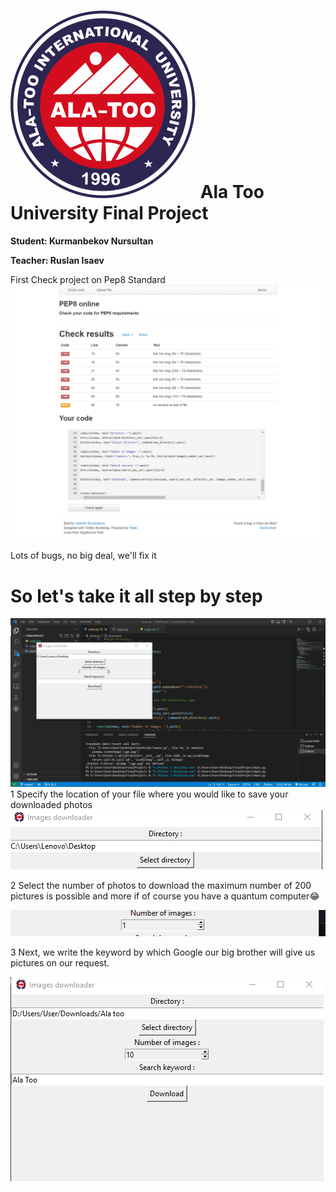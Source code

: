 # <img src="Logo.png"> Ala Too University Final Project 
<div>
  <b>Student: Kurmanbekov Nursultan</b>
  
  <b>Teacher: Ruslan Isaev</b>
</div>
First Check project on Pep8 Standard 
<img src="screencapture-pep8online-checkresult-2022-05-29-23_06_25.png">

Lots of bugs, no big deal, we'll fix it
# So let's take it all step by step
<img src = 'Screenshot 2022-05-29 234725.png'>
1 Specify the location of your file where you would like to save your downloaded photos
<img src = 'Screenshot 2022-05-29 234957.png'>




2 Select the number of photos to download
the maximum number of 200 pictures is possible and more if of course you have a quantum computer😂

<img src = 'Screenshot 2022-05-29 235419.png'>


3 Next, we write the keyword by which Google our big brother will give us pictures on our request.


<img src = 'Screenshot 2022-05-29 235814.png'>
